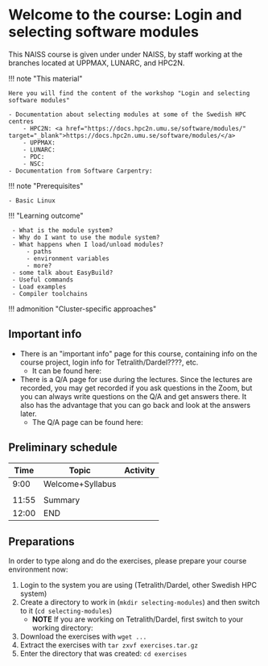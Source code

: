# Welcome to the course: Login and selecting software modules 

This NAISS course is given under under NAISS, by staff working at the branches located at UPPMAX, LUNARC, and HPC2N.

!!! note "This material" 

    Here you will find the content of the workshop "Login and selecting software modules" 

    - Documentation about selecting modules at some of the Swedish HPC centres 
        - HPC2N: <a href="https://docs.hpc2n.umu.se/software/modules/" target="_blank">https://docs.hpc2n.umu.se/software/modules/</a> 
        - UPPMAX: 
        - LUNARC: 
        - PDC:
        - NSC: 
    - Documentation from Software Carpentry: 

!!! note "Prerequisites"

    - Basic Linux 

!!! "Learning outcome"   

     - What is the module system?
     - Why do I want to use the module system? 
     - What happens when I load/unload modules? 
         - paths
         - environment variables
         - more?
     - some talk about EasyBuild?
     - Useful commands
     - Load examples
     - Compiler toolchains 

!!! admonition "Cluster-specific approaches"

## Important info

- There is an "important info" page for this course, containing info on the course project, login info for Tetralith/Dardel????, etc. 
    - It can be found here: 
- There is a Q/A page for use during the lectures. Since the lectures are recorded, you may get recorded if you ask questions in the Zoom, but you can always write questions on the Q/A and get answers there. It also has the advantage that you can go back and look at the answers later. 
    - The Q/A page can be found here: 

## Preliminary schedule

| Time | Topic | Activity |
| ---- | ----- | -------- |
| 9:00 | Welcome+Syllabus | |
|  |  | |
| 11:55 | Summary   | |
| 12:00 | END | |

## Preparations 

In order to type along and do the exercises, please prepare your course environment now:

1. Login to the system you are using (Tetralith/Dardel, other Swedish HPC system)
2. Create a directory to work in (``mkdir selecting-modules``) and then switch to it (``cd selecting-modules``)
    - **NOTE** If you are working on Tetralith/Dardel, first switch to your working directory: `` ``
3. Download the exercises with ``wget ...``
4. Extract the exercises with ``tar zxvf exercises.tar.gz``
5. Enter the directory that was created: ``cd exercises``

